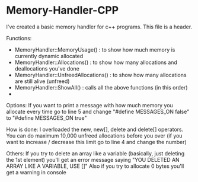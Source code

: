 # Memory-Handler-CPP
I've created a basic memory handler for c++ programs. This file is a header.

Functions:
- MemoryHandler::MemoryUsage() : to show how much memory is currently dynamic allocated
- MemoryHandler::Allocations() : to show how many allocations and deallocations you've done
- MemoryHandler::UnfreedAllocations() : to show how many allocations are still alive (unfreed)
- MemoryHandler::ShowAll() : calls all the above functions (in this order)
- 
Options:
If you want to print a message with how much memory you allocate every time go to line 5 and change "#define MESSAGES_ON false" to "#define MESSAGES_ON true"

How is done:
I overloaded the new, new[], delete and delete[] operators.
You can do maximum 10,000 unfreed allocations before you over (if you want to increase / decrease this limit go to line 4 and change the number)

Others:
If you try to delete an array like a variable (basically, just deleting the 1st element) you'll get an error message saying "YOU DELETED AN ARRAY LIKE A VARIABLE, USE []"
Also if you try to allocate 0 bytes you'll get a warning in console
